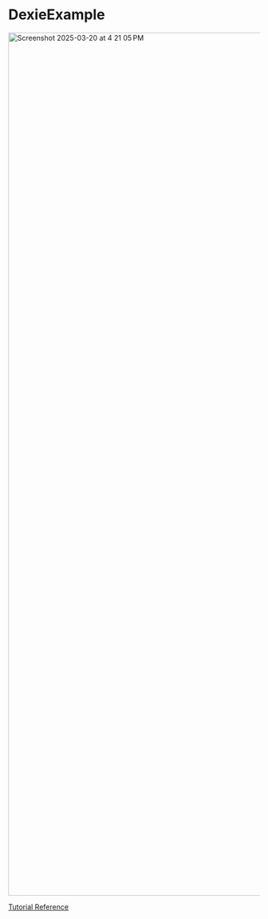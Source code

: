 # DexieExample


<img width="1728" alt="Screenshot 2025-03-20 at 4 21 05 PM" src="https://github.com/user-attachments/assets/6c7ff1e2-d83c-48e5-ad73-1ecf63a2bb91" />

[Tutorial Reference](https://dexie.org/docs/Tutorial/Angular)
